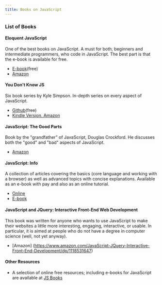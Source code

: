 ```yaml
---
title: Books on JavaScript
---
```

 ### List of Books

#### Eloquent JavaScript

One of the best books on JavaScript. A must for both, beginners and intermediate programmers, who code in JavaScript. The best part is that the e-book is available for free.

- [E-book](https://eloquentjavascript.net/)(free)
- [Amazon](https://www.amazon.com/gp/product/1593275846/ref=as_li_qf_sp_asin_il_tl?ie=UTF8&camp=1789&creative=9325&creativeASIN=1593275846&linkCode=as2&tag=marijhaver-20&linkId=VPXXXSRYC5COG5R5)

#### You Don't Know JS

Six book series by Kyle Simpson. In-depth series on every aspect of JavaScript.

- [Github](https://github.com/getify/You-Dont-Know-JS)(free)
- [Kindle Version, Amazon](https://www.amazon.com/You-Dont-Know-Js-Book/dp/B01AY9P0P6)

#### JavaScript: The Good Parts

Book by the "grandfather" of JavaScript, Douglas Crockford. He discusses both the "good" and "bad" aspects of JavaScript.

- [Amazon](https://www.amazon.com/JavaScript-Good-Parts-Douglas-Crockford/dp/0596517742)

#### JavaScript: Info

A collection of articles covering the basics (core language and working with a browser) as well as advanced topics with concise explanations. Available as an e-book with pay and also as an online tutorial.

- [Online](https://javascript.info/)
- [E-book](https://javascript.info/ebook)

#### JavaScript and JQuery: Interactive Front-End Web Development

This book was written for anyone who wants to use JavaScript to make their websites a little more interesting, engaging, interactive, or usable. In particular, it is aimed at people who do not have a degree in computer science (well, not yet anyway).

- [Amazon] (https://www.amazon.com/JavaScript-JQuery-Interactive-Front-End-Development/dp/1118531647)

#### Other Resources

- A selection of online free resources; including e-books for JavaScript are available at [JS Books](https://jsbooks.revolunet.com/)
